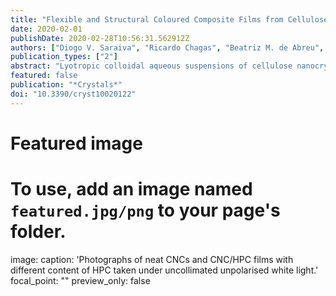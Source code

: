 ```yaml
---
title: "Flexible and Structural Coloured Composite Films from Cellulose Nanocrystals/Hydroxypropyl Cellulose Lyotropic Suspensions"
date: 2020-02-01
publishDate: 2020-02-28T10:56:31.562912Z
authors: ["Diogo V. Saraiva", "Ricardo Chagas", "Beatriz M. de Abreu", "Cláudia N. Gouveia", "Pedro E. S. Silva", "Maria Helena Godinho", "Susete N. Fernandes"]
publication_types: ["2"]
abstract: "Lyotropic colloidal aqueous suspensions of cellulose nanocrystals (CNCs) can, after solvent evaporation, retain their chiral nematic arrangement. As water is removed the pitch value of the suspension decreases and structural colour-generating films, which are mechanically brittle in nature, can be obtained. Increasing their flexibility while keeping the chiral nematic structure and biocompatible nature is a challenging task. However, if achievable, this will promote their use in new and interesting applications. In this study, we report on the addition of different amounts of hydroxypropyl cellulose (HPC) to CNCs suspension within the coexistence of the isotropic-anisotropic phases and infer the influence of this cellulosic derivative on the properties of the obtained solid films. It was possible to add 50 wt.% of HPC to a CNCs aqueous suspension (to obtain a 50/50 solids ratio) without disrupting the LC phase of CNCs and maintaining a left-handed helical structure in the obtained films. When 30 wt.% of HPC was added to the suspension of CNCs, a strong colouration in the film was still observed. This colour shifts to the near-infrared region as the HPC content in the colloidal suspension increases to 40 wt.% or 50 wt.% The all-cellulosic composite films present an increase in the maximum strain as the concentration of HPC increases, as shown by the bending experiments and an improvement in their thermal properties."
featured: false
publication: "*Crystals*"
doi: "10.3390/cryst10020122"
---
```

# Featured image
# To use, add an image named `featured.jpg/png` to your page's folder. 
image:
  caption: 'Photographs of neat CNCs and CNC/HPC films with different content of HPC taken under uncollimated unpolarised white light.'
  focal_point: ""
  preview_only: false
